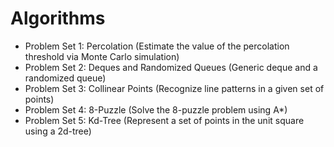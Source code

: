 # Algorithms

- Problem Set 1: Percolation (Estimate the value of the percolation threshold via Monte Carlo simulation)
- Problem Set 2: Deques and Randomized Queues (Generic deque and a randomized queue)
- Problem Set 3: Collinear Points (Recognize line patterns in a given set of points)
- Problem Set 4: 8-Puzzle (Solve the 8-puzzle problem using A*)
- Problem Set 5: Kd-Tree (Represent a set of points in the unit square using a 2d-tree)

